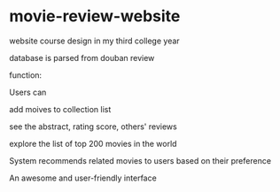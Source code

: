 # movie-review-website

website course design in my third college year

database is parsed from douban review

function:

Users can 

add moives to collection list
     
see the abstract, rating score, others' reviews
      
explore the list of top 200 movies in the world

System recommends related movies to users based on their preference

An awesome and user-friendly interface

